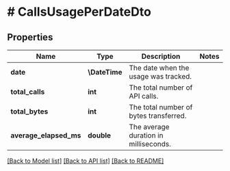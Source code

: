 # # CallsUsagePerDateDto

## Properties

Name | Type | Description | Notes
------------ | ------------- | ------------- | -------------
**date** | **\DateTime** | The date when the usage was tracked. |
**total_calls** | **int** | The total number of API calls. |
**total_bytes** | **int** | The total number of bytes transferred. |
**average_elapsed_ms** | **double** | The average duration in milliseconds. |

[[Back to Model list]](../../README.md#models) [[Back to API list]](../../README.md#endpoints) [[Back to README]](../../README.md)
